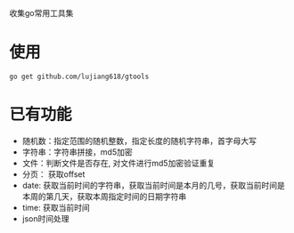 
收集go常用工具集

# 使用
```
go get github.com/lujiang618/gtools
```

# 已有功能
- 随机数：指定范围的随机整数，指定长度的随机字符串，首字母大写
- 字符串：字符串拼接，md5加密
- 文件：判断文件是否存在, 对文件进行md5加密验证重复
- 分页： 获取offset
- date: 获取当前时间的字符串，获取当前时间是本月的几号，获取当前时间是本周的第几天，获取本周指定时间的日期字符串
- time: 获取当前时间
- json时间处理